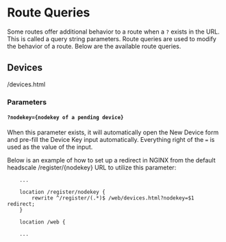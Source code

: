 # Route Queries

Some routes offer additional behavior to a route when a `?` exists in the URL. This is called a query string parameters. Route queries are used to modify the behavior of a route. Below are the available route queries.

## Devices

/devices.html

### Parameters

#### `?nodekey={nodekey of a pending device}`

When this parameter exists, it will automatically open the New Device form and pre-fill the Device Key input automatically. Everything right of the `=` is used as the value of the input.

Below is an example of how to set up a redirect in NGINX from the default headscale /register/{nodekey} URL to utilize this parameter:

```nginx
    ...

    location /register/nodekey {
        rewrite ^/register/(.*)$ /web/devices.html?nodekey=$1 redirect;
    }

    location /web {

    ...
```
